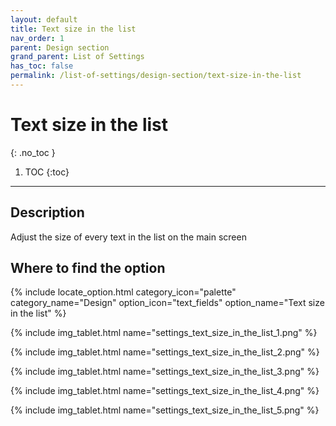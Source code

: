 ```yaml
---
layout: default
title: Text size in the list
nav_order: 1
parent: Design section
grand_parent: List of Settings
has_toc: false
permalink: /list-of-settings/design-section/text-size-in-the-list
---
```


# Text size in the list
{: .no_toc }

1. TOC
{:toc}

---

## Description
Adjust the size of every text in the list on the main screen

## Where to find the option
{% include locate_option.html category_icon="palette" category_name="Design" option_icon="text_fields" option_name="Text size in the list" %}

{% include img_tablet.html name="settings_text_size_in_the_list_1.png" %}

{% include img_tablet.html name="settings_text_size_in_the_list_2.png" %}

{% include img_tablet.html name="settings_text_size_in_the_list_3.png" %}

{% include img_tablet.html name="settings_text_size_in_the_list_4.png" %}

{% include img_tablet.html name="settings_text_size_in_the_list_5.png" %}